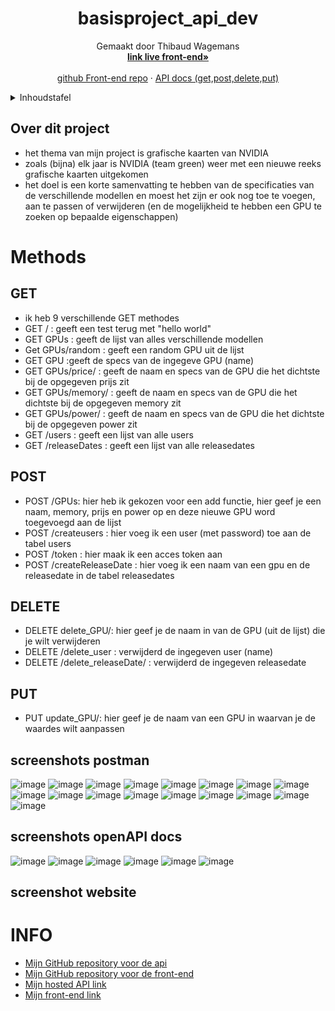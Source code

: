<!--titel  -->
<div align="center">
  <h1 align="center">basisproject_api_dev</h1>

  <p align="center">
    Gemaakt door Thibaud Wagemans
    <br />
    <a href="https://thibaudwagemans.github.io/eindproject_front_end/"><strong>link live front-end»</strong></a>
    <br />
    <br />
    <a href="https://github.com/ThibaudWagemans/eindproject_front_end.git">github Front-end repo</a>
    ·
    <a href="https://basisproject-service-thibaudwagemans.cloud.okteto.net/docs">API docs (get,post,delete,put)</a>
  </p>
</div>

<!-- Inhoudstafel -->
<details>
  <summary>Inhoudstafel</summary>
  <ol>
    <li>
      <a href="#over-dit-project">Over dit project</a>
    </li>
    <li>
     <a href="#methods">methods</a>
      <ul>
        <li>
          <a href="#GET">GET</a>
        </li>
        <li>
          <a href="#POST">POST</a>
        </li>
        <li>
          <a href="#delete">delete</a>
        </li>
        <li>
          <a href="#put">put</a>
        </li>
      </ul>
    </li>
    <li>
     <a href="#algemeen">algemen eisen</a>
    </li>
    <li>
     <a href="#INFO">mijn INFO</a>
    </li>
  </ol>
</details>

<!-- Over dit project -->
## Over dit project

- het thema van mijn project is grafische kaarten van NVIDIA
- zoals (bijna) elk jaar is NVIDIA (team green) weer met een nieuwe reeks grafische kaarten uitgekomen
- het doel is een korte samenvatting te hebben van de specificaties van de verschillende modellen en moest het zijn er ook nog toe te voegen, aan te passen of     verwijderen (en de mogelijkheid te hebben een GPU te zoeken op bepaalde eigenschappen)


# Methods
## GET
- ik heb 9 verschillende GET methodes
- GET / : geeft een test terug met "hello world"
- GET GPUs : geeft de lijst van alles verschillende modellen
- Get GPUs/random : geeft een random GPU uit de lijst
- GET GPU :geeft de specs van de ingegeve GPU (name)
- GET GPUs/price/ : geeft de naam en specs van de GPU die het dichtste bij de opgegeven prijs zit
- GET GPUs/memory/ : geeft de naam en specs van de GPU die het dichtste bij de opgegeven memory zit
- GET GPUs/power/ : geeft de naam en specs van de GPU die het dichtste bij de opgegeven power zit
- GET /users : geeft een lijst van alle users
- GET /releaseDates : geeft een lijst van alle releasedates

## POST
- POST /GPUs: hier heb ik gekozen voor een add functie, hier geef je een naam, memory, prijs en power op en deze nieuwe GPU word toegevoegd aan de lijst
- POST /createusers : hier voeg ik een user (met password) toe aan de tabel users
- POST /token : hier maak ik een acces token aan
- POST /createReleaseDate : hier voeg ik een naam van een gpu en de releasedate in de tabel releasedates

## DELETE
- DELETE delete_GPU/: hier geef je de naam in van de GPU (uit de lijst) die je wilt verwijderen
- DELETE /delete_user : verwijderd de ingegeven user (name)
- DELETE /delete_releaseDate/ : verwijderd de ingegeven releasedate

## PUT
- PUT update_GPU/: hier geef je de naam van een GPU in waarvan je de waardes wilt aanpassen

## screenshots postman

![image](https://user-images.githubusercontent.com/57669221/211053493-11fecef7-90a6-4c34-8ac0-ae4f5f0bedbb.png)
![image](https://user-images.githubusercontent.com/57669221/211048994-7babb1ec-e528-46bb-845d-51252a1ae95a.png)
![image](https://user-images.githubusercontent.com/57669221/211048934-bf49b8f9-31c9-4442-84c7-91b7ea1c90e4.png)
![image](https://user-images.githubusercontent.com/57669221/211053666-69afdd1c-0004-429f-8ce6-896f479457c4.png)
![image](https://user-images.githubusercontent.com/57669221/211049060-9a284c34-3b4e-4135-83e7-388666eb9321.png)
![image](https://user-images.githubusercontent.com/57669221/211049277-b782ad05-c24f-4fff-a159-5046f012b8ce.png)
![image](https://user-images.githubusercontent.com/57669221/211049595-056b6aa3-c2a8-4d03-8e31-706d829f5db7.png)
![image](https://user-images.githubusercontent.com/57669221/211049699-0c0c38e0-5321-4bd1-8583-35c1603e6f5b.png)
![image](https://user-images.githubusercontent.com/57669221/211049811-1a388b90-b638-47a6-a7e1-105a9effee14.png)
![image](https://user-images.githubusercontent.com/57669221/211051701-c984cfc4-6689-4b25-8066-0ab13024c77b.png)
![image](https://user-images.githubusercontent.com/57669221/211051938-e6b64908-ef1c-4ff1-8e17-e6de18eb4fa7.png)
![image](https://user-images.githubusercontent.com/57669221/211052120-c36918ab-b31e-42c8-8de5-0d4be4ccb710.png)
![image](https://user-images.githubusercontent.com/57669221/211052271-225a0e0d-0533-4afd-9243-33752cd8aab3.png)
![image](https://user-images.githubusercontent.com/57669221/211052454-83539a8a-0dff-4d26-9772-fedc642fcaf9.png)
![image](https://user-images.githubusercontent.com/57669221/211052646-f0d7d4c9-b491-4f9b-a3ca-2906f8c09d6a.png)
![image](https://user-images.githubusercontent.com/57669221/211052729-3253b4f4-6ae4-43d7-8fd4-ef66dce69d5f.png)
![image](https://user-images.githubusercontent.com/57669221/211052878-9a8c41b1-e384-4b35-8124-4e276a30708e.png)



## screenshots openAPI docs

![image](https://user-images.githubusercontent.com/57669221/211047799-9a5d11f9-a5cc-457f-a756-aef474b0b9e5.png)
![image](https://user-images.githubusercontent.com/57669221/202907095-c14fb835-64fe-4762-b467-6e216b6546bd.png)
![image](https://user-images.githubusercontent.com/57669221/211047835-ecf57a35-6572-414c-a660-4b61bb2b3cc0.png)
![image](https://user-images.githubusercontent.com/57669221/211047891-8c44697d-b502-4776-b084-542021f70e1a.png)
![image](https://user-images.githubusercontent.com/57669221/211048125-b28f8063-7ba1-430e-9bf2-9d04e6936158.png)
![image](https://user-images.githubusercontent.com/57669221/211048155-cc06306c-b371-477e-9208-00abf099bf87.png)

## screenshot website


# INFO

- <a href="https://github.com/ThibaudWagemans/eindproject_api_dev">Mijn GitHub repository voor de api</a>
- <a href="https://github.com/ThibaudWagemans/eindproject_front_end">Mijn GitHub repository voor de front-end</a>
- <a href="https://eindproject-service-thibaudwagemans.cloud.okteto.net/">Mijn hosted API link</a>
- <a href="https://thibaudwagemans.github.io/eindproject_front_end/">Mijn front-end link</a>
